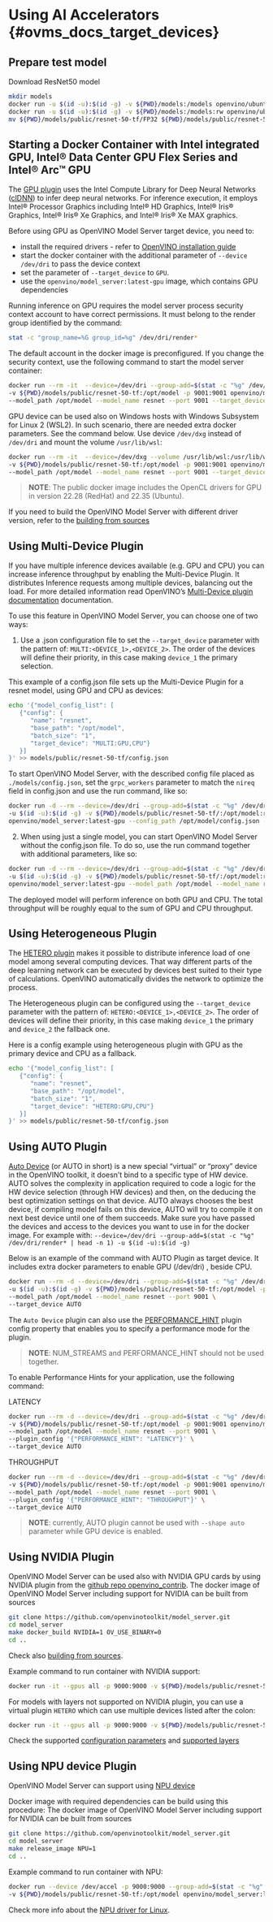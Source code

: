 # Using AI Accelerators {#ovms_docs_target_devices}

## Prepare test model

Download ResNet50 model

```bash
mkdir models
docker run -u $(id -u):$(id -g) -v ${PWD}/models:/models openvino/ubuntu20_dev:latest omz_downloader --name resnet-50-tf --output_dir /models
docker run -u $(id -u):$(id -g) -v ${PWD}/models:/models:rw openvino/ubuntu20_dev:latest omz_converter --name resnet-50-tf --download_dir /models --output_dir /models --precisions FP32
mv ${PWD}/models/public/resnet-50-tf/FP32 ${PWD}/models/public/resnet-50-tf/1
```

## Starting a Docker Container with Intel integrated GPU, Intel® Data Center GPU Flex Series and Intel® Arc™ GPU

The [GPU plugin](https://docs.openvino.ai/2024/openvino-workflow/running-inference/inference-devices-and-modes/gpu-device.html) uses the Intel Compute Library for
Deep Neural Networks ([clDNN](https://01.org/cldnn)) to infer deep neural networks. For inference execution, it employs Intel® Processor Graphics including
Intel® HD Graphics, Intel® Iris® Graphics, Intel® Iris® Xe Graphics, and Intel® Iris® Xe MAX graphics.


Before using GPU as OpenVINO Model Server target device, you need to:
- install the required drivers - refer to [OpenVINO installation guide](https://docs.openvino.ai/2024/get-started/configurations.html)
- start the docker container with the additional parameter of `--device /dev/dri` to pass the device context
- set the parameter of `--target_device` to `GPU`.
- use the `openvino/model_server:latest-gpu` image, which contains GPU dependencies

Running inference on GPU requires the model server process security context account to have correct permissions. It must belong to the render group identified by the command:

```bash
stat -c "group_name=%G group_id=%g" /dev/dri/render*
```

The default account in the docker image is preconfigured. If you change the security context, use the following command to start the model server container:

```bash
docker run --rm -it  --device=/dev/dri --group-add=$(stat -c "%g" /dev/dri/render* | head -n 1) -u $(id -u):$(id -g) \
-v ${PWD}/models/public/resnet-50-tf:/opt/model -p 9001:9001 openvino/model_server:latest-gpu \
--model_path /opt/model --model_name resnet --port 9001 --target_device GPU
```

GPU device can be used also on Windows hosts with Windows Subsystem for Linux 2 (WSL2). In such scenario, there are needed extra docker parameters. See the command below.
Use device `/dev/dxg` instead of `/dev/dri` and mount the volume `/usr/lib/wsl`:

```bash
docker run --rm -it  --device=/dev/dxg --volume /usr/lib/wsl:/usr/lib/wsl -u $(id -u):$(id -g) \
-v ${PWD}/models/public/resnet-50-tf:/opt/model -p 9001:9001 openvino/model_server:latest-gpu \
--model_path /opt/model --model_name resnet --port 9001 --target_device GPU
```

> **NOTE**:
> The public docker image includes the OpenCL drivers for GPU in version 22.28 (RedHat) and 22.35 (Ubuntu).

If you need to build the OpenVINO Model Server with different driver version, refer to the [building from sources](https://github.com/openvinotoolkit/model_server/blob/main/docs/build_from_source.md)

## Using Multi-Device Plugin

If you have multiple inference devices available (e.g. GPU and CPU) you can increase inference throughput by enabling the Multi-Device Plugin.
It distributes Inference requests among multiple devices, balancing out the load. For more detailed information read OpenVINO’s [Multi-Device plugin documentation](https://docs.openvino.ai/2024/documentation/legacy-features/multi-device.html) documentation.

To use this feature in OpenVINO Model Server, you can choose one of two ways:

1. Use a .json configuration file to set the `--target_device` parameter with the pattern of: `MULTI:<DEVICE_1>,<DEVICE_2>`.
The order of the devices will define their priority, in this case making `device_1` the primary selection.

This example of a config.json file sets up the Multi-Device Plugin for a resnet model, using GPU and CPU as devices:

```bash
echo '{"model_config_list": [
   {"config": {
      "name": "resnet",
      "base_path": "/opt/model",
      "batch_size": "1",
      "target_device": "MULTI:GPU,CPU"}
   }]
}' >> models/public/resnet-50-tf/config.json
```

To start OpenVINO Model Server, with the described config file placed as `./models/config.json`, set the `grpc_workers` parameter to match the `nireq` field in config.json
and use the run command, like so:

```bash
docker run -d --rm --device=/dev/dri --group-add=$(stat -c "%g" /dev/dri/render* | head -n 1) \
-u $(id -u):$(id -g) -v ${PWD}/models/public/resnet-50-tf/:/opt/model:ro -p 9001:9001 \
openvino/model_server:latest-gpu --config_path /opt/model/config.json --port 9001
```

2. When using just a single model, you can start OpenVINO Model Server without the config.json file. To do so, use the run command together with additional parameters, like so:

```bash
docker run -d --rm --device=/dev/dri --group-add=$(stat -c "%g" /dev/dri/render* | head -n 1) \
-u $(id -u):$(id -g) -v ${PWD}/models/public/resnet-50-tf/:/opt/model:ro -p 9001:9001 \
openvino/model_server:latest-gpu --model_path /opt/model --model_name resnet --port 9001 --target_device 'MULTI:GPU,CPU'
```

The deployed model will perform inference on both GPU and CPU.
The total throughput will be roughly equal to the sum of GPU and CPU throughput.

## Using Heterogeneous Plugin

The [HETERO plugin](https://docs.openvino.ai/2024/openvino-workflow/running-inference/inference-devices-and-modes/hetero-execution.html) makes it possible to distribute inference load of one model
among several computing devices. That way different parts of the deep learning network can be executed by devices best suited to their type of calculations.
OpenVINO automatically divides the network to optimize the process.

The Heterogeneous plugin can be configured using the `--target_device` parameter with the pattern of: `HETERO:<DEVICE_1>,<DEVICE_2>`.
The order of devices will define their priority, in this case making `device_1` the primary and `device_2` the fallback one.

Here is a config example using heterogeneous plugin with GPU as the primary device and CPU as a fallback.

```bash
echo '{"model_config_list": [
   {"config": {
      "name": "resnet",
      "base_path": "/opt/model",
      "batch_size": "1",
      "target_device": "HETERO:GPU,CPU"}
   }]
}' >> models/public/resnet-50-tf/config.json
```

## Using AUTO Plugin

[Auto Device](https://docs.openvino.ai/2024/openvino-workflow/running-inference/inference-devices-and-modes/auto-device-selection.html) (or AUTO in short) is a new special “virtual” or “proxy” device in the OpenVINO toolkit, it doesn’t bind to a specific type of HW device.
AUTO solves the complexity in application required to code a logic for the HW device selection (through HW devices) and then, on the deducing the best optimization settings on that device.
AUTO always chooses the best device, if compiling model fails on this device, AUTO will try to compile it on next best device until one of them succeeds.
Make sure you have passed the devices and access to the devices you want to use in for the docker image. For example with:
`--device=/dev/dri --group-add=$(stat -c "%g" /dev/dri/render* | head -n 1) -u $(id -u):$(id -g)`

Below is an example of the command with AUTO Plugin as target device. It includes extra docker parameters to enable GPU (/dev/dri) , beside CPU.

```bash
docker run --rm -d --device=/dev/dri --group-add=$(stat -c "%g" /dev/dri/render* | head -n 1) \
-u $(id -u):$(id -g) -v ${PWD}/models/public/resnet-50-tf:/opt/model -p 9001:9001 openvino/model_server:latest-gpu \
--model_path /opt/model --model_name resnet --port 9001 \
--target_device AUTO
```

The `Auto Device` plugin can also use the [PERFORMANCE_HINT](performance_tuning.md) plugin config property that enables you to specify a performance mode for the plugin.

> **NOTE**: NUM_STREAMS and PERFORMANCE_HINT should not be used together.

To enable Performance Hints for your application, use the following command:

LATENCY

```bash
docker run --rm -d --device=/dev/dri --group-add=$(stat -c "%g" /dev/dri/render* | head -n 1) -u $(id -u):$(id -g) \
-v ${PWD}/models/public/resnet-50-tf:/opt/model -p 9001:9001 openvino/model_server:latest-gpu \
--model_path /opt/model --model_name resnet --port 9001 \
--plugin_config '{"PERFORMANCE_HINT": "LATENCY"}' \
--target_device AUTO
```

THROUGHPUT

```bash
docker run --rm -d --device=/dev/dri --group-add=$(stat -c "%g" /dev/dri/render* | head -n 1) -u $(id -u):$(id -g) \
-v ${PWD}/models/public/resnet-50-tf:/opt/model -p 9001:9001 openvino/model_server:latest-gpu \
--model_path /opt/model --model_name resnet --port 9001 \
--plugin_config '{"PERFORMANCE_HINT": "THROUGHPUT"}' \
--target_device AUTO
```

> **NOTE**: currently, AUTO plugin cannot be used with `--shape auto` parameter while GPU device is enabled.

## Using NVIDIA Plugin

OpenVINO Model Server can be used also with NVIDIA GPU cards by using NVIDIA plugin from the [github repo openvino_contrib](https://github.com/openvinotoolkit/openvino_contrib/tree/master/modules/nvidia_plugin).
The docker image of OpenVINO Model Server including support for NVIDIA can be built from sources

```bash
git clone https://github.com/openvinotoolkit/model_server.git
cd model_server
make docker_build NVIDIA=1 OV_USE_BINARY=0
cd ..
```
Check also [building from sources](https://github.com/openvinotoolkit/model_server/blob/main/docs/build_from_source.md).

Example command to run container with NVIDIA support:

```bash
docker run -it --gpus all -p 9000:9000 -v ${PWD}/models/public/resnet-50-tf:/opt/model openvino/model_server:latest-cuda --model_path /opt/model --model_name resnet --port 9000 --target_device NVIDIA
```

For models with layers not supported on NVIDIA plugin, you can use a virtual plugin `HETERO` which can use multiple devices listed after the colon:
```bash
docker run -it --gpus all -p 9000:9000 -v ${PWD}/models/public/resnet-50-tf:/opt/model openvino/model_server:latest-cuda --model_path /opt/model --model_name resnet --port 9000 --target_device HETERO:NVIDIA,CPU
```

Check the supported [configuration parameters](https://github.com/openvinotoolkit/openvino_contrib/tree/master/modules/nvidia_plugin#supported-configuration-parameters) and [supported layers](https://github.com/openvinotoolkit/openvino_contrib/tree/master/modules/nvidia_plugin#supported-layers-and-limitations)


## Using NPU device Plugin

OpenVINO Model Server can support using [NPU device](https://docs.openvino.ai/canonical/openvino_docs_install_guides_configurations_for_intel_npu.html)

Docker image with required dependencies can be build using this procedure:
The docker image of OpenVINO Model Server including support for NVIDIA can be built from sources

```bash
git clone https://github.com/openvinotoolkit/model_server.git
cd model_server
make release_image NPU=1
cd ..
```

Example command to run container with NPU:
```bash
docker run --device /dev/accel -p 9000:9000 --group-add=$(stat -c "%g" /dev/dri/render* | head -n 1) -u $(id -u):$(id -g) \
-v ${PWD}/models/public/resnet-50-tf:/opt/model openvino/model_server:latest --model_path /opt/model --model_name resnet --port 9000 --target_device NPU
```
Check more info about the [NPU driver for Linux](https://github.com/intel/linux-npu-driver).